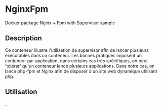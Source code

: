 # NginxFpm

Docker package Nginx + Fpm with Supervisor sample

## Description
Ce conteneur illustre l'utilisation de supervisor afin de lancer plusieurs exécutables dans un conteneur.
Les bonnes pratiques imposent un conteneur par application, dans certains cas très spécifiques, on peut 'tolérer' qu'un conteneur lance plusieurs applications. Dans notre cas, on lance php-fpm et Nginx afin de disposer d'un site web
dynamique utilisant php.

## Utilisation
..
